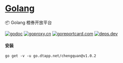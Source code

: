 <h1>
<a href="https://www.dtapp.net/">Golang</a>
</h1>

📦 Golang 橙券开放平台

[comment]: <> (go)
[![godoc](https://pkg.go.dev/badge/go.dtapp.net/chengquan?status.svg)](https://pkg.go.dev/go.dtapp.net/chengquan)
[![goproxy.cn](https://goproxy.cn/stats/go.dtapp.net/chengquan/badges/download-count.svg)](https://goproxy.cn/stats/go.dtapp.net/chengquan)
[![goreportcard.com](https://goreportcard.com/badge/go.dtapp.net/chengquan)](https://goreportcard.com/report/go.dtapp.net/chengquan)
[![deps.dev](https://img.shields.io/badge/deps-go-red.svg)](https://deps.dev/go/go.dtapp.net%2Fchengquan)

#### 安装

```shell
go get -v -u go.dtapp.net/chengquan@v1.0.2
```
